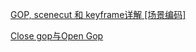 [GOP, scenecut 和 keyframe详解 [场景编码]](https://blog.csdn.net/yue_huang/article/details/73432141)

[Close gop与Open Gop](https://www.cnblogs.com/xkfz007/articles/2181441.html)



